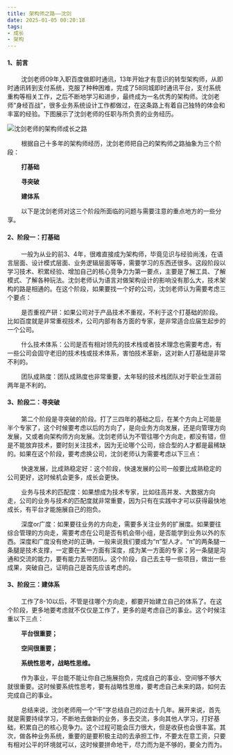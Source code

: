 ```yaml
---
title: 架构师之路——沈剑
date: 2025-01-05 00:20:18
tags:
- 成长
- 架构
---
```


#### __1、前言__

&ensp;&ensp;&ensp;&ensp; 沈剑老师09年入职百度做即时通讯，13年开始才有意识的转型架构师，从即时通讯转到支付系统，克服了种种困难，完成了58同城即时通讯平台，支付系统重构等相关工作，之后不断地学习和进步，最终成为一名优秀的架构师。沈剑老师“身经百战”，很多业务系统设计工作都做过，在这条路上有着自己独特的体会和丰富的经验。下图展示了沈剑老师的任职与所负责的业务经历。

![沈剑老师的架构师成长之路](/pic/工程/架构师之路/沈剑老师的架构师成长之路.png)

&ensp;&ensp;&ensp;&ensp; 根据自己十多年的架构师经历，沈剑老师把自己的架构师之路抽象为三个阶段：

&ensp;&ensp;&ensp;&ensp; __打基础__

&ensp;&ensp;&ensp;&ensp; __寻突破__

&ensp;&ensp;&ensp;&ensp; __建体系__

&ensp;&ensp;&ensp;&ensp; 以下是沈剑老师对这三个阶段所面临的问题与需要注意的重点地方的一些分享。

#### __2、阶段一：打基础__

&ensp;&ensp;&ensp;&ensp; 一般为从业的前3、4年，很难直接成为架构师，毕竟见识与经验尚浅，在语言层面、设计模式层面、业务逻辑层面等等，需要学习的东西还很多。这段阶段以学习技术、积累经验、增加自己的核心竞争力为第一要点，主要是了解工具、了解模式、了解各种玩法。沈剑老师认为语言对做架构设计的影响没有那么大，技术架构的路是相通的。在这个阶段，如果要找一个好的公司，沈剑老师认为需要考虑三个要点：

&ensp;&ensp;&ensp;&ensp; 是否重视产研：如果公司对于产品技术不重视，不利于这个打基础的阶段。比如百度就是非常重视技术，公司内部有各方面的专家，是非常适合应届生起步的一个公司。

&ensp;&ensp;&ensp;&ensp; 什么技术体系：公司是否有相对领先的技术栈或者技术理念也需要考虑，有一些公司会固守老旧的技术栈或技术体系，害怕技术革新，这对新人打基础是非常不利的。

&ensp;&ensp;&ensp;&ensp; 团队成熟度：团队成熟度也非常重要，太年轻的技术栈团队对于职业生涯前两年是不利的。

#### __3、阶段二：寻突破__

&ensp;&ensp;&ensp;&ensp; 第二个阶段是寻突破的阶段。打了三四年的基础之后，在某个方向上可能是半个专家了，这个时候要考虑以后的方向了，是向业务方向发展，还是向管理方向发展，又或者向架构师方向发展。沈剑老师认为不管往哪个方向走，都没有错，但是不能放弃技术，要时刻关注技术，因为无论哪个公司，综合型的人才都是最稀缺的。如果在这个阶段，要考虑换公司，沈剑老师认为需要考虑以下三点：

&ensp;&ensp;&ensp;&ensp; 快速发展，比成熟稳定好：这个阶段，快速发展的公司一般要比成熟稳定的公司更好，这时候机会更多，成长会更快。

&ensp;&ensp;&ensp;&ensp; 业务与技术的匹配度：如果想成为技术专家，比如往高并发、大数据方向走，公司的业务与技术的匹配度就非常重要，因为只有在实践中才可以获得最快地成长，有平台才能施展自己的抱负。

&ensp;&ensp;&ensp;&ensp; 深度or广度：如果要往业务的方向走，需要多关注业务的扩展度。如果要往综合管理的方向走，需要考虑在公司是否有机会带小组，是否能学到业务以外的东西。深度和广度没有绝对的正确，一般来说我们要成为“π”型人才。“π”的两条腿一条腿是技术支撑，一定要在某一方面有深度，成为某一方面的专家；另一条腿是沟通和交流的能力，要有能力去带团队。这个阶段，自己去主导一些项目，做出一些成果，突破自己，证明自己是首先应该考虑的。

#### __3、阶段三：建体系__

&ensp;&ensp;&ensp;&ensp; 工作了8-10以后，不管是往哪个方向走，都要开始建立自己的体系了。在这个阶段，更多地要考虑就不仅仅是工作了，更多的是考虑自己的事业。这个时候注重以下三点：

&ensp;&ensp;&ensp;&ensp; __平台很重要；__

&ensp;&ensp;&ensp;&ensp; __空间很重要；__

&ensp;&ensp;&ensp;&ensp; __系统性思考，战略性思维。__

&ensp;&ensp;&ensp;&ensp; 作为事业，平台能不能让你自己施展抱负，完成自己的事业、空间够不够大就很重要。这时候要系统性思考，要有战略性思维，要考虑自己未来的路，如何去完成自己的事业。

&ensp;&ensp;&ensp;&ensp; 总结来说，沈剑老师用一个“干”字总结自己的过去十几年。展开来说，首先就是需要持续学习，不断地去做新的业务，多去交流，多向其他人学习，打好基础，积累自己的核心竞争力。这个过程可能会压力很大，但是收获也会很丰富。其次，做各种业务系统，重要的是要积极主动的去承担工作，不要太在意工资，只要有相对公平的环境就可以，这时候要拼命地干，尽力而为是不够的，要全力而为。




